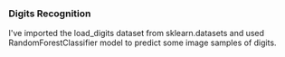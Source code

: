 ### Digits Recognition
I've imported the load_digits dataset from sklearn.datasets and used RandomForestClassifier model to predict some image samples of digits.

